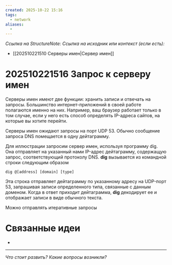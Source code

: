 ```yaml
---
created: 2025-10-22 15:16
tags:
  - network
aliases:
  -
---
```

*Ссылка на StructureNote:*
*Ссылка на исходник или контекст (если есть):*
- [[202510221510 Серверы имен|Сервер имен]]

# 202510221516 Запрос к серверу имен

Серверы имен имеют две функции: хранить записи и отвечать на запросы. Большинство интернет-приложений в своей работе полагаются именно на них. Например, ваш браузер работает только в том случае, если у него есть способ определять IP-адреса сайтов, на которые вы хотите перейти.

Серверы имен ожидают запросы на порт UDP 53. Обычно сообщение запроса DNS помещается в одну дейтаграмму. 

Для иллюстрации запросим сервер имен, используя программу dig. Она отправляет на указанный нами IP-адрес дейтаграмму, содержащую запрос, соответствующий протоколу DNS. **dig** вызывается из командной строки следующим образом
```
dig @[address] [domain] [type]
```
Эта строка отправляет дейтаграмму по указанному адресу на UDP-порт 53, запрашивая записи определенного типа, связанные с данным доменом. Когда в ответ приходит дейтаграмма,  **dig** декодирует ее и отображает записи в виде обычного текста.

Можно отправлять итеративные запросы

# Связанные идеи

- 

---

*Что стоит развить? Какие вопросы возникли?*
